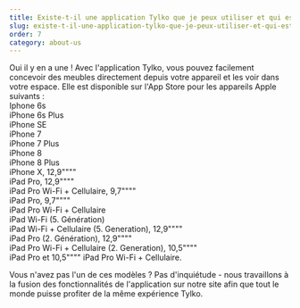 ```yaml
---
title: Existe-t-il une application Tylko que je peux utiliser et qui est disponible pour sur smartphones et tablettes ?
slug: existe-t-il-une-application-tylko-que-je-peux-utiliser-et-qui-est-disponible-pour-sur-smartphones-et-tablettes
order: 7
category: about-us
---
```


Oui il y en a une ! Avec l'application Tylko, vous pouvez facilement concevoir des meubles directement depuis votre appareil et les voir dans votre espace. Elle est disponible sur l'App Store pour les appareils Apple suivants :\
Iphone 6s\
iPhone 6s Plus\
iPhone SE\
iPhone 7\
iPhone 7 Plus\
iPhone 8\
iPhone 8 Plus\
iPhone X, 12,9""""\
iPad Pro, 12,9""""\
iPad Pro Wi-Fi + Cellulaire, 9,7""""\
iPad Pro, 9,7""""\
iPad Pro Wi-Fi + Cellulaire\
iPad Wi-Fi (5. Génération)\
iPad Wi-Fi + Cellulaire (5. Generation), 12,9""""\
iPad Pro (2. Génération), 12,9""""\
iPad Pro Wi-Fi + Cellulaire (2. Generation), 10,5""""\
iPad Pro et 10,5"""" iPad Pro Wi-Fi + Cellulaire.

Vous n'avez pas l'un de ces modèles ? Pas d'inquiétude - nous travaillons à la fusion des fonctionnalités de l'application sur notre site afin que tout le monde puisse profiter de la même expérience Tylko.
